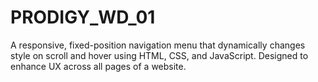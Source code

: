 # PRODIGY_WD_01
A responsive, fixed-position navigation menu that dynamically changes style on scroll and hover using HTML, CSS, and JavaScript. Designed to enhance UX across all pages of a website.
